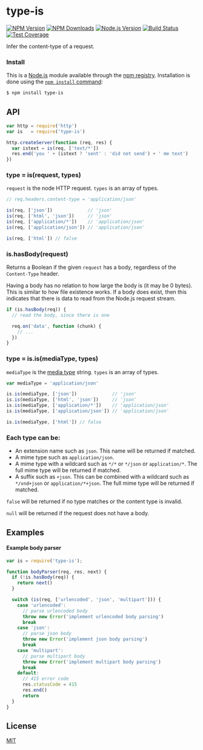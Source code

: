 # type-is

[![NPM Version][npm-image]][npm-url]
[![NPM Downloads][downloads-image]][downloads-url]
[![Node.js Version][node-version-image]][node-version-url]
[![Build Status][travis-image]][travis-url]
[![Test Coverage][coveralls-image]][coveralls-url]

Infer the content-type of a request.

### Install

This is a [Node.js](https://nodejs.org/en/) module available through the
[npm registry](https://www.npmjs.com/). Installation is done using the
[`npm install` command](https://docs.npmjs.com/getting-started/installing-npm-packages-locally):

```sh
$ npm install type-is
```

## API

```js
var http = require('http')
var is   = require('type-is')

http.createServer(function (req, res) {
  var istext = is(req, ['text/*'])
  res.end('you ' + (istext ? 'sent' : 'did not send') + ' me text')
})
```

### type = is(request, types)

`request` is the node HTTP request. `types` is an array of types.

```js
// req.headers.content-type = 'application/json'

is(req, ['json'])             // 'json'
is(req, ['html', 'json'])     // 'json'
is(req, ['application/*'])    // 'application/json'
is(req, ['application/json']) // 'application/json'

is(req, ['html']) // false
```

### is.hasBody(request)

Returns a Boolean if the given `request` has a body, regardless of the
`Content-Type` header.

Having a body has no relation to how large the body is (it may be 0 bytes).
This is similar to how file existence works. If a body does exist, then this
indicates that there is data to read from the Node.js request stream.

```js
if (is.hasBody(req)) {
  // read the body, since there is one

  req.on('data', function (chunk) {
    // ...
  })
}
```

### type = is.is(mediaType, types)

`mediaType` is the [media type](https://tools.ietf.org/html/rfc6838) string. `types` is an array of types.

```js
var mediaType = 'application/json'

is.is(mediaType, ['json'])             // 'json'
is.is(mediaType, ['html', 'json'])     // 'json'
is.is(mediaType, ['application/*'])    // 'application/json'
is.is(mediaType, ['application/json']) // 'application/json'

is.is(mediaType, ['html']) // false
```

### Each type can be:

- An extension name such as `json`. This name will be returned if matched.
- A mime type such as `application/json`.
- A mime type with a wildcard such as `*/*` or `*/json` or `application/*`. The full mime type will be returned if matched.
- A suffix such as `+json`. This can be combined with a wildcard such as `*/vnd+json` or `application/*+json`. The full mime type will be returned if matched.

`false` will be returned if no type matches or the content type is invalid.

`null` will be returned if the request does not have a body.

## Examples

#### Example body parser

```js
var is = require('type-is');

function bodyParser(req, res, next) {
  if (!is.hasBody(req)) {
    return next()
  }

  switch (is(req, ['urlencoded', 'json', 'multipart'])) {
    case 'urlencoded':
      // parse urlencoded body
      throw new Error('implement urlencoded body parsing')
      break
    case 'json':
      // parse json body
      throw new Error('implement json body parsing')
      break
    case 'multipart':
      // parse multipart body
      throw new Error('implement multipart body parsing')
      break
    default:
      // 415 error code
      res.statusCode = 415
      res.end()
      return
  }
}
```

## License

[MIT](LICENSE)

[npm-image]: https://img.shields.io/npm/v/type-is.svg
[npm-url]: https://npmjs.org/package/type-is
[node-version-image]: https://img.shields.io/node/v/type-is.svg
[node-version-url]: https://nodejs.org/en/download/
[travis-image]: https://img.shields.io/travis/jshttp/type-is/master.svg
[travis-url]: https://travis-ci.org/jshttp/type-is
[coveralls-image]: https://img.shields.io/coveralls/jshttp/type-is/master.svg
[coveralls-url]: https://coveralls.io/r/jshttp/type-is?branch=master
[downloads-image]: https://img.shields.io/npm/dm/type-is.svg
[downloads-url]: https://npmjs.org/package/type-is
